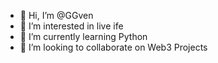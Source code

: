- 👋 Hi, I’m @GGven
- 👀 I’m interested in live ife
- 🌱 I’m currently learning Python
- 💞️ I’m looking to collaborate on Web3 Projects

